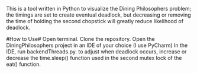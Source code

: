 This is a tool written in Python to visualize the Dining Philosophers problem; the timings are set to create eventual deadlock, but decreasing or removing the time of holding the second chopstick will greatly reduce likelihood of deadlock.

#How to Use#
Open terminal. 
Clone the repository. 
Open the DiningPhilosophers project in an IDE of your choice (I use PyCharm)
In the IDE, run backendThreads.py.
to adjust when deadlock occurs, increase or decrease the time.sleep() function used in the second mutex lock of the eat() function. 




